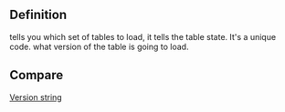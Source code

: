 ## Definition
tells you which set of tables to load, it tells the table state. It's a unique code. what version of the table is going to load. 

## Compare
[Version string](version-string)
